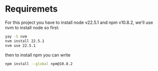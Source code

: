 # Requiremets

For this project you have to install node v22.5.1 and npm v10.8.2, we'll use nvm to install node so first:
```bash
yay -S nvm
nvm install 22.5.1
nvm use 22.5.1
```

then to install npm you can write
```bash
npm install --global npm@10.8.2
```

